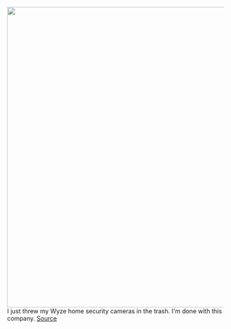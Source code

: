 <img src='https://cdn.vox-cdn.com/thumbor/gccYpE6ATMCXLmmLJHK7ThXBHVU=/0x0:1080x720/1200x800/filters:focal(474x295:646x467)/cdn.vox-cdn.com/uploads/chorus_image/image/70692067/wyze_cam_6.0.jpg' width='700px' /><br/>
I just threw my Wyze home security cameras in the trash. I'm done with this company.
<a href='https://www.theverge.com/23003418/wyze-cam-v1-vulnerability-no-patch-bitdefender-responsible-disclosure'> Source <a/>